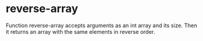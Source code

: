# reverse-array
Function reverse-array accepts arguments as an int array and its size. Then it returns an array with the same elements in reverse order.
